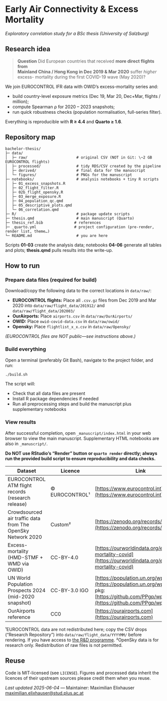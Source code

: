# Early Air Connectivity & Excess Mortality  

*Exploratory correlation study for a BSc thesis (University of Salzburg)*

## Research idea

> **Question** Did European countries that received **more direct flights from  
> Mainland China / Hong Kong in Dec 2019 & Mar 2020** suffer *higher* excess-
> mortality during the first COVID-19 wave (May 2020)?

We join EUROCONTROL IFR data with OWID’s excess-mortality series and:

* build country-level exposure metrics (Dec 19, Mar 20, Dec+Mar, flights / million);  
* compute Spearman ρ for 2020 – 2023 snapshots;  
* run quick robustness checks (population normalisation, full-series filter).

Everything is reproducible with **R ≥ 4.4** and **Quarto ≥ 1.6**.

## Repository map

```
bachelor-thesis/
├─ data/
│  ├─ raw/                      # original CSV (NOT in Git: \~2 GB EUROCONTROL flights)
│  ├─ processed/                # tidy RDS/CSV created by the pipeline
│  ├─ derived/                  # final data for the manuscript
│  └─ figures/                  # PNGs for the manuscript
├─ notebooks/                   # analysis notebooks + tiny R scripts
│  ├─ 01_excess_snapshots.R
│  ├─ 02_flight_filter.R
│  ├─ 02b_flight_opensky.R
│  ├─ 03_merge_exposure.R
│  ├─ 04_population_qc.qmd
│  ├─ 05_descriptive_plots.qmd
│  └─ 06_correlation.qmd
├─ R/                           # package update scripts
├─ thesis.qmd                   # main manuscript (Quarto)
├─ thesis_ref.bib              # references
├─ _quarto.yml                 # project configuration (pre-render, render list, theme…)
└─ README.md                    # you are here

```

Scripts **01-03** create the analysis data; notebooks **04-06** generate all
tables and plots; **thesis.qmd** pulls results into the write-up.

## How to run

### Prepare data files (required for build)

Download/copy the following data to the correct locations in `data/raw/`:

* **EUROCONTROL flights:** Place all `.csv.gz` files from Dec 2019 and Mar 2020 into `data/raw/flight_data/201912/` and `data/raw/flight_data/202003/`
* **OurAirports:** Place `airports.csv` in `data/raw/OurAirports/`
* **OWID:** Place `owid-covid-data.csv` in `data/raw/owid/`
* **Opensky:** Place `flightlist_x_x.csv` in `data/raw/Opensky/`

*(EUROCONTROL files are NOT public—see instructions above.)*

### Build everything

Open a terminal (preferably Git Bash), navigate to the project folder, and run:

```bash
./build.sh
```

The script will:

* Check that all data files are present
* Install R package dependencies if needed
* Run all preprocessing steps and build the manuscript plus supplementary notebooks

### View results

After successful completion, open `_manuscript/index.html` in your web browser to view the main manuscript.
Supplementary HTML notebooks are also in `_manuscript/`.

**Do NOT use RStudio’s “Render” button or `quarto render` directly; always run the provided build script to ensure reproducibility and data checks.**

| Dataset                                                    | Licence        | Link                                                                                                                                         |
| ---------------------------------------------------------- | -------------- | -------------------------------------------------------------------------------------------------------------------------------------------- |
| EUROCONTROL ATM flight records (research release)          | © EUROCONTROL¹ | [https://www.eurocontrol.int](https://www.eurocontrol.int)                                                                                   |
| Crowdsourced air traffic data from The OpenSky Network 2020| Custom²        | [https://zenodo.org/records/7923702](https://zenodo.org/records/7923702)                                                       |
| Excess-mortality (HMD-STMF + WMD via OWID)                 | CC-BY-4.0      | [https://ourworldindata.org/excess-mortality-covid](https://ourworldindata.org/excess-mortality-covid)                                       |
| UN World Population Prospects 2024 (mid-2020 snapshot)     | CC-BY-3.0 IGO  | [https://population.un.org/wpp/](https://population.un.org/wpp/) — R pkg: [https://github.com/PPgp/wpp2024](https://github.com/PPgp/wpp2024) |
| OurAirports reference                                      | CC0            | [https://ourairports.com](https://ourairports.com)                                                                                           |

¹EUROCONTROL data are not redistributed here; copy the CSV drops (“Research Repository”) into `data/raw/flight_data/YYYYMM/` before rendering. If you have access to [the R&D programme](https://www.eurocontrol.int/dashboard/aviation-data-research).
²OpenSky data is for research only. Redistribution of raw files is not permitted.

## Reuse

Code is MIT-licensed (see `LICENSE`).
Figures and processed data inherit the licences of their upstream sources
please credit them when you reuse.

*Last updated 2025-06-04* 
— Maintainer: Maximilian Elixhauser [maximilian.elixhauser@stud.plus.ac.at](mailto:maximilian.elixhauser@stud.plus.ac.at)